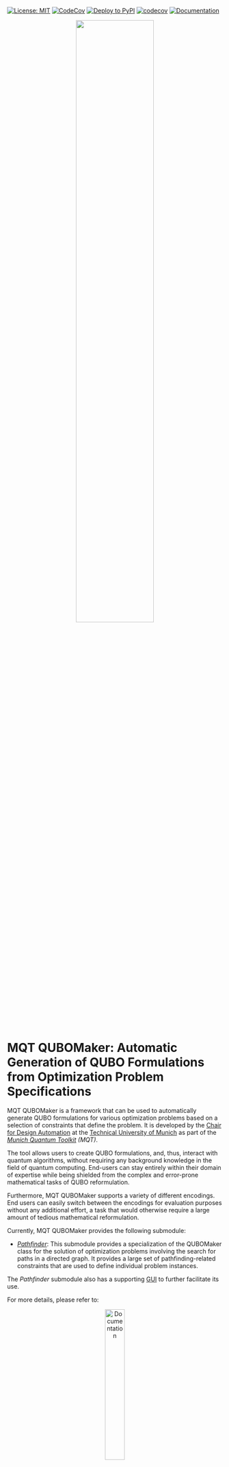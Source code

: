 [![License: MIT](https://img.shields.io/badge/license-MIT-blue.svg?style=flat-square)](https://opensource.org/licenses/MIT)
[![CodeCov](https://github.com/cda-tum/mqt-qubomaker/actions/workflows/coverage.yml/badge.svg)](https://github.com/cda-tum/mqt-qubomaker/actions/workflows/coverage.yml)
[![Deploy to PyPI](https://github.com/cda-tum/mqt-qubomaker/actions/workflows/deploy.yml/badge.svg)](https://github.com/cda-tum/mqt-qubomaker/actions/workflows/deploy.yml)
[![codecov](https://codecov.io/gh/cda-tum/mqt-qubomaker/graph/badge.svg?token=WB16FSW7OZ)](https://codecov.io/gh/cda-tum/mqt-qubomaker)
[![Documentation](https://img.shields.io/readthedocs/mqt-qubomaker?logo=readthedocs&style=flat-square)](https://mqt-qubomaker.readthedocs.io/en/latest/)

<p align="center">
<picture>
  <a href="https://mqt.readthedocs.io/"><source media="(prefers-color-scheme: dark)" srcset="https://raw.githubusercontent.com/cda-tum/mqt-qubomaker/main/docs/_static/mqt_light.png" width="60%"></a>
  <a href="https://mqt.readthedocs.io/"><img src="https://raw.githubusercontent.com/cda-tum/mqt-qubomaker/main/docs/_static/mqt_dark.png" width="60%"></a>
</picture>
</p>

# MQT QUBOMaker: Automatic Generation of QUBO Formulations from Optimization Problem Specifications

MQT QUBOMaker is a framework that can be used to automatically generate QUBO formulations for various optimization problems based on a selection of constraints that define the problem.
It is developed by the [Chair for Design Automation](https://www.cda.cit.tum.de/) at the [Technical University of Munich](https://www.tum.de/) as part of the _[Munich Quantum Toolkit](https://mqt.readthedocs.io/) (MQT)_.

The tool allows users to create QUBO formulations, and, thus, interact with quantum algorithms, without requiring any background knowledge in the field of quantum computing. End-users can stay entirely within their domain of expertise while being shielded from the complex and error-prone mathematical tasks of QUBO reformulation.

Furthermore, MQT QUBOMaker supports a variety of different encodings. End users can easily switch between the encodings for evaluation purposes without any additional effort, a task that would otherwise require a large amount of tedious mathematical reformulation.

Currently, MQT QUBOMaker provides the following submodule:

- [_Pathfinder_](./src/mqt/qubomaker/pathfinder/README.md): This submodule provides a specialization of the QUBOMaker class for the solution of optimization problems involving the search for paths in a directed graph. It provides a large set of pathfinding-related constraints that are used to define individual problem instances.

The _Pathfinder_ submodule also has a supporting [GUI](https://cda-tum.github.io/mqt-qubomaker/) to further facilitate its use.

For more details, please refer to:

<p align="center">
  <a href="https://mqt-qubomaker.readthedocs.io/en/latest/">
  <img width=30% src="https://img.shields.io/badge/documentation-blue?style=for-the-badge&logo=read%20the%20docs" alt="Documentation" />
  </a>
</p>

If you have any questions, feel free to create a [discussion](https://github.com/cda-tum/mqt-qubomaker/discussions) or an [issue](https://github.com/cda-tum/mqt-qubomaker/issues) on [GitHub](https://github.com/cda-tum/mqt-qubomaker).

## Getting Started

`mqt-qubomaker` is available via [PyPI](https://pypi.org/project/mqt.qubomaker/).

```console
(venv) $ pip install mqt.qubomaker
```

The following code gives an example of the usage with the `pathfinder` submodule:

```python3
import mqt.qubomaker as qm
import mqt.qubomaker.pathfinder as pf

# define an example graph to investigate.
graph = qm.Graph.from_adjacency_matrix(
    [
        [0, 1, 3, 4],
        [2, 0, 4, 2],
        [1, 5, 0, 3],
        [3, 8, 1, 0],
    ]
)

# select the settings for the QUBO formulation.
settings = pf.PathFindingQUBOGeneratorSettings(
    encoding_type=pf.EncodingTypes.ONE_HOT, n_paths=1, max_path_length=4, loops=True
)

# define the generator to be used for the QUBO formulation.
generator = pf.PathFindingQUBOGenerator(
    objective_function=pf.MinimizePathLength(path_ids=[1]),
    graph=graph,
    settings=settings,
)

# add the constraints that define the problem instance.
generator.add_constraint(pf.PathIsValid(path_ids=[1]))
generator.add_constraint(
    pf.PathContainsVerticesExactlyOnce(vertex_ids=graph.all_vertices, path_ids=[1])
)

# generate and view the QUBO formulation as a QUBO matrix.
print(generator.construct_qubo_matrix())
```

**Detailed documentation and examples are available at [ReadTheDocs](https://mqt-qubomaker.readthedocs.io/en/latest/).**

# Repository Structure

```
.
├── docs/
├── notebooks/
│ ├── input/
│ ├── tsp.ipynb
│ └── tsplib.ipynb
├── src/
│ └── mqt/
│   └── qubomaker/
│     ├── pathfinder/
│       ├── resources/
│         ├── constraints/
│         ├── constraint.json
│         └── input-format.json
│       ├── __init__.py
│       ├── cost_functions.py
│       ├── pathfinder.py
│       └── tsplib.py
│     ├── __init__.py
│     ├── graph.py
│     ├── py.typed
│     ├── qubo_generator.py
│     └── utils.py
├── tests/
│ ├── pathfinder/
│   └── resources/
│     ├── json/
│     ├── tsplib/
│     ├── __init__.py
│     ├── test_cost_functions.py
│     ├── test_json_input.py
│     ├── test_pathfinder.py
│     ├── test_tsplib_input.py
│     └── utils_test.py
│ ├── resources/
│   └── graph/
│     └── graph.py
│ ├── __init__.py
│ └── test_grah.py
```

## References

MQT QUBOMaker has been developed based on methods proposed in the following paper:

- D. Rovara, N. Quetschlich, and R. Wille "[A Framework to Formulate
  Pathfinding Problems for Quantum Computing](https://todo)", arXiv, 2024

## Acknowledgements

The Munich Quantum Toolkit has been supported by the European
Research Council (ERC) under the European Union's Horizon 2020 research and innovation program (grant agreement
No. 101001318), the Bavarian State Ministry for Science and Arts through the Distinguished Professorship Program, as well as the
Munich Quantum Valley, which is supported by the Bavarian state government with funds from the Hightech Agenda Bayern Plus.

<p align="center">
<picture>
<source media="(prefers-color-scheme: dark)" srcset="https://raw.githubusercontent.com/cda-tum/mqt-qubomaker/main/docs/_static/tum_dark.svg" width="28%">
<img src="https://raw.githubusercontent.com/cda-tum/mqt-qubomaker/main/docs/_static/tum_light.svg" width="28%">
</picture>
<picture>
<img src="https://raw.githubusercontent.com/cda-tum/mqt-qubomaker/main/docs/_static/logo-bavaria.svg" width="16%">
</picture>
<picture>
<source media="(prefers-color-scheme: dark)" srcset="https://raw.githubusercontent.com/cda-tum/mqt-qubomaker/main/docs/_static/erc_dark.svg" width="24%">
<img src="https://raw.githubusercontent.com/cda-tum/mqt-qubomaker/main/docs/_static/erc_light.svg" width="24%">
</picture>
<picture>
<img src="https://raw.githubusercontent.com/cda-tum/mqt-qubomaker/main/docs/_static/logo-mqv.svg" width="28%">
</picture>
</p>
